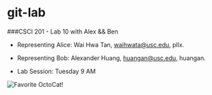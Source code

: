 git-lab
=======

###CSCI 201 - Lab 10 with Alex &amp;&amp; Ben

+ Representing Alice: Wai Hwa Tan, waihwata@usc.edu, pllx.

+ Representing Bob: Alexander Huang, huangan@usc.edu, huangan.

+ Lab Session: Tuesday 9 AM

![Favorite OctoCat!](http://i.imgur.com/SvwTNIy.jpg "Octocat")